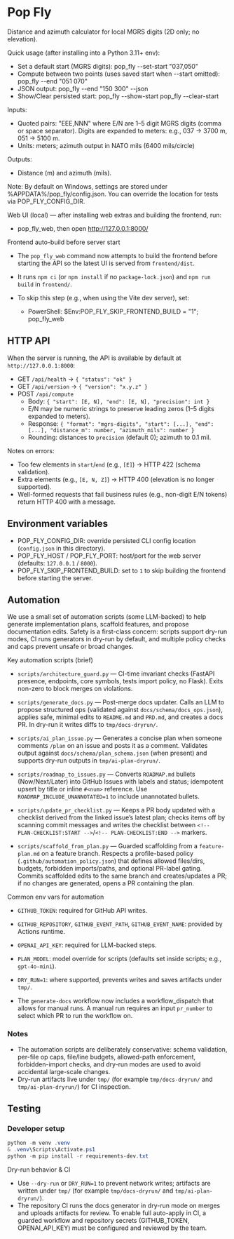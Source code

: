 # Pop Fly

Distance and azimuth calculator for local MGRS digits (2D only; no elevation).

Quick usage (after installing into a Python 3.11+ env):

- Set a default start (MGRS digits):
  pop_fly --set-start "037,050"
- Compute between two points (uses saved start when --start omitted):
  pop_fly --end "051 070"
- JSON output:
  pop_fly --end "150 300" --json
- Show/Clear persisted start:
  pop_fly --show-start
  pop_fly --clear-start

Inputs:
- Quoted pairs: "EEE,NNN" where E/N are 1–5 digit MGRS digits (comma or space separator). Digits are expanded to meters: e.g., 037 → 3700 m, 051 → 5100 m.
- Units: meters; azimuth output in NATO mils (6400 mils/circle)

Outputs:
- Distance (m) and azimuth (mils).

Note: By default on Windows, settings are stored under %APPDATA%/pop_fly/config.json.
You can override the location for tests via POP_FLY_CONFIG_DIR.

Web UI (local) — after installing web extras and building the frontend, run:
- pop_fly_web, then open http://127.0.0.1:8000/

Frontend auto-build before server start
- The `pop_fly_web` command now attempts to build the frontend before starting the API so the latest UI is served from `frontend/dist`.
- It runs `npm ci` (or `npm install` if no `package-lock.json`) and `npm run build` in `frontend/`.
- To skip this step (e.g., when using the Vite dev server), set:

  - PowerShell:
    $Env:POP_FLY_SKIP_FRONTEND_BUILD = "1"; pop_fly_web

## HTTP API

When the server is running, the API is available by default at `http://127.0.0.1:8000`:

- GET `/api/health` → `{ "status": "ok" }`
- GET `/api/version` → `{ "version": "x.y.z" }`
- POST `/api/compute`
  - Body: `{ "start": [E, N], "end": [E, N], "precision": int }`
  - E/N may be numeric strings to preserve leading zeros (1–5 digits expanded to meters).
  - Response: `{ "format": "mgrs-digits", "start": [...], "end": [...], "distance_m": number, "azimuth_mils": number }`
  - Rounding: distances to `precision` (default 0); azimuth to 0.1 mil.

Notes on errors:
- Too few elements in `start`/`end` (e.g., `[E]`) → HTTP 422 (schema validation).
- Extra elements (e.g., `[E, N, Z]`) → HTTP 400 (elevation is no longer supported).
- Well-formed requests that fail business rules (e.g., non-digit E/N tokens) return HTTP 400 with a message.

## Environment variables

- POP_FLY_CONFIG_DIR: override persisted CLI config location (`config.json` in this directory).
- POP_FLY_HOST / POP_FLY_PORT: host/port for the web server (defaults: `127.0.0.1` / `8000`).
- POP_FLY_SKIP_FRONTEND_BUILD: set to `1` to skip building the frontend before starting the server.


## Automation

We use a small set of automation scripts (some LLM-backed) to help generate implementation plans, scaffold features, and propose documentation edits. Safety is a first-class concern: scripts support dry-run modes, CI runs generators in dry-run by default, and multiple policy checks and caps prevent unsafe or broad changes.

Key automation scripts (brief)

- `scripts/architecture_guard.py` — CI-time invariant checks (FastAPI presence, endpoints, core symbols, tests import policy, no Flask). Exits non-zero to block merges on violations.

- `scripts/generate_docs.py` — Post-merge docs updater. Calls an LLM to propose structured ops (validated against `docs/schema/docs_ops.json`), applies safe, minimal edits to `README.md` and `PRD.md`, and creates a docs PR. In dry-run it writes diffs to `tmp/docs-dryrun/`.

- `scripts/ai_plan_issue.py` — Generates a concise plan when someone comments `/plan` on an issue and posts it as a comment. Validates output against `docs/schema/plan_schema.json` (when present) and supports dry-run outputs in `tmp/ai-plan-dryrun/`.

- `scripts/roadmap_to_issues.py` — Converts `ROADMAP.md` bullets (Now/Next/Later) into GitHub Issues with labels and status; idempotent upsert by title or inline `#<num>` reference. Use `ROADMAP_INCLUDE_UNANNOTATED=1` to include unannotated bullets.

- `scripts/update_pr_checklist.py` — Keeps a PR body updated with a checklist derived from the linked issue’s latest plan; checks items off by scanning commit messages and writes the checklist between `<!-- PLAN-CHECKLIST:START -->`/`<!-- PLAN-CHECKLIST:END -->` markers.

- `scripts/scaffold_from_plan.py` — Guarded scaffolding from a `feature-plan.md` on a feature branch. Respects a profile-based policy (`.github/automation_policy.json`) that defines allowed files/dirs, budgets, forbidden imports/paths, and optional PR-label gating. Commits scaffolded edits to the same branch and creates/updates a PR; if no changes are generated, opens a PR containing the plan.

Common env vars for automation

- `GITHUB_TOKEN`: required for GitHub API writes.
- `GITHUB_REPOSITORY`, `GITHUB_EVENT_PATH`, `GITHUB_EVENT_NAME`: provided by Actions runtime.
- `OPENAI_API_KEY`: required for LLM-backed steps.
- `PLAN_MODEL`: model override for scripts (defaults set inside scripts; e.g., `gpt-4o-mini`).
- `DRY_RUN=1`: where supported, prevents writes and saves artifacts under `tmp/`.

- The `generate-docs` workflow now includes a workflow_dispatch that allows for manual runs. A manual run requires an input `pr_number` to select which PR to run the workflow on.

### Notes

- The automation scripts are deliberately conservative: schema validation, per-file op caps, file/line budgets, allowed-path enforcement, forbidden-import checks, and dry-run modes are used to avoid accidental large-scale changes.
- Dry-run artifacts live under `tmp/` (for example `tmp/docs-dryrun/` and `tmp/ai-plan-dryrun/`) for CI inspection.

## Testing

### Developer setup

```powershell
python -m venv .venv
& .venv\Scripts\Activate.ps1
python -m pip install -r requirements-dev.txt
```

Dry-run behavior & CI

- Use `--dry-run` or `DRY_RUN=1` to prevent network writes; artifacts are written under `tmp/` (for example `tmp/docs-dryrun/` and `tmp/ai-plan-dryrun/`).
- The repository CI runs the docs generator in dry-run mode on merges and uploads artifacts for review. To enable full auto-apply in CI, a guarded workflow and repository secrets (GITHUB_TOKEN, OPENAI_API_KEY) must be configured and reviewed by the team.
